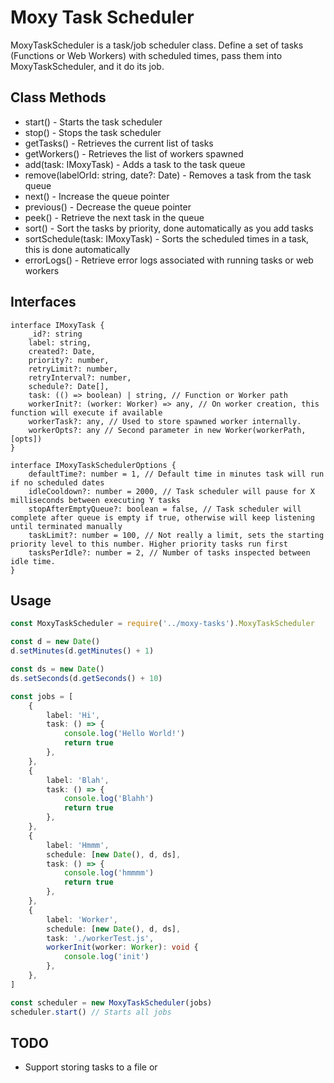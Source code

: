 # Moxy Task Scheduler
MoxyTaskScheduler is a task/job scheduler class. Define a set of tasks (Functions or Web Workers) with scheduled times, pass them into MoxyTaskScheduler, and it do its job.

## Class Methods
* start() - Starts the task scheduler
* stop() - Stops the task scheduler
* getTasks() - Retrieves the current list of tasks
* getWorkers() - Retrieves the list of workers spawned
* add(task: IMoxyTask) - Adds a task to the task queue
* remove(labelOrId: string, date?: Date) - Removes a task from the task queue
* next() - Increase the queue pointer
* previous() - Decrease the queue pointer
* peek() - Retrieve the next task in the queue
* sort() - Sort the tasks by priority, done automatically as you add tasks
* sortSchedule(task: IMoxyTask) - Sorts the scheduled times in a task, this is done automatically
* errorLogs() - Retrieve error logs associated with running tasks or web workers


## Interfaces
```
interface IMoxyTask {
    _id?: string
    label: string,
    created?: Date,
    priority?: number,
    retryLimit?: number,
    retryInterval?: number,
    schedule?: Date[],
    task: (() => boolean) | string, // Function or Worker path
    workerInit?: (worker: Worker) => any, // On worker creation, this function will execute if available
    workerTask?: any, // Used to store spawned worker internally.
    workerOpts?: any // Second parameter in new Worker(workerPath, [opts])
}

interface IMoxyTaskSchedulerOptions {
    defaultTime?: number = 1, // Default time in minutes task will run if no scheduled dates
    idleCooldown?: number = 2000, // Task scheduler will pause for X milliseconds between executing Y tasks
    stopAfterEmptyQueue?: boolean = false, // Task scheduler will complete after queue is empty if true, otherwise will keep listening until terminated manually
    taskLimit?: number = 100, // Not really a limit, sets the starting priority level to this number. Higher priority tasks run first
    tasksPerIdle?: number = 2, // Number of tasks inspected between idle time.
}
```

## Usage
```typescript
const MoxyTaskScheduler = require('../moxy-tasks').MoxyTaskScheduler

const d = new Date()
d.setMinutes(d.getMinutes() + 1)

const ds = new Date()
ds.setSeconds(d.getSeconds() + 10)

const jobs = [
    {
        label: 'Hi',
        task: () => {
            console.log('Hello World!')
            return true
        },
    },
    {
        label: 'Blah',
        task: () => {
            console.log('Blahh')
            return true
        },
    },
    {
        label: 'Hmmm',
        schedule: [new Date(), d, ds],
        task: () => {
            console.log('hmmmm')
            return true
        },
    },
    {
        label: 'Worker',
        schedule: [new Date(), d, ds],
        task: './workerTest.js',
        workerInit(worker: Worker): void {
            console.log('init')
        },
    },
]

const scheduler = new MoxyTaskScheduler(jobs)
scheduler.start() // Starts all jobs
```

## TODO
* Support storing tasks to a file or 